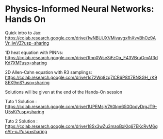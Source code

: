 # Physics-Informed Neural Networks: Hands On


Quick intro to Jax: https://colab.research.google.com/drive/1wNBUUXVMivavgxfhXvvBhOz9AVr_iwVZ?usp=sharing

1D heat equation with PINNs: https://colab.research.google.com/drive/1tnp0Wse3iFzOq_F43VBruOmAf3dKd7XM?usp=sharing

2D Allen-Cahn equation with R3 samplings: https://colab.research.google.com/drive/1s72Wq8zq7lCR6P8X7BNSGH_rK98EX9mS?usp=sharing

Solutions will be given at the end of the Hands-On session

Tuto 1 Solution : https://colab.research.google.com/drive/1UPEMsjV7A0Iqn650GpdyDrgJT9-U5sKi?usp=sharing

Tuto 2 Solution : https://colab.research.google.com/drive/18Sx3wZu3maoBxKlq67EKcRvM6geAh-oJ?usp=sharing
